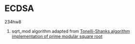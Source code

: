 # ECDSA
 234hw8

1. sqrt_mod algorithm adapted from [Tonelli-Shanks algorithm implementation of prime modular square root](https://codereview.stackexchange.com/questions/43210/tonelli-shanks-algorithm-implementation-of-prime-modular-square-root)
